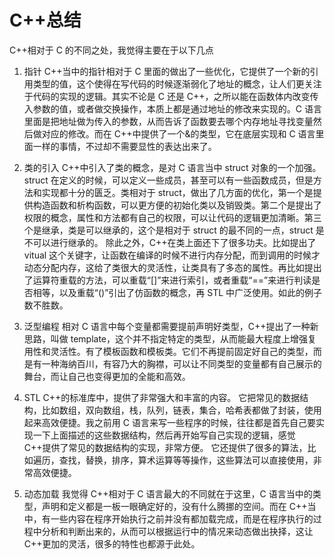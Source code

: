 # C++总结

C++相对于 C 的不同之处，我觉得主要在于以下几点

1. 指针
   C++当中的指针相对于 C 里面的做出了一些优化，它提供了一个新的引用类型的值，这个使得在写代码的时候逐渐弱化了地址的概念，让人们更关注于代码的实现的逻辑。其实不论是 C 还是 C++，之所以能在函数体内改变传入参数的值，或者做交换操作，本质上都是通过地址的修改来实现的。C 语言里面是把地址做为传入的参数，从而告诉了函数要去哪个内存地址寻找变量然后做对应的修改。而在 C++中提供了一个&的类型，它在底层实现和 C 语言里面一样的事情，不过却不需要显性的表达出来了。

2. 类的引入
   C++中引入了类的概念，是对 C 语言当中 struct 对象的一个加强。struct 在定义的时候，可以定义一些成员，甚至可以有一些函数成员，但是方法和实现都十分的匮乏。类相对于 struct，做出了几方面的优化，第一个是提供构造函数和析构函数，可以更方便的初始化类以及销毁类。第二个是提出了权限的概念，属性和方法都有自己的权限，可以让代码的逻辑更加清晰。第三个是继承，类是可以继承的，这个是相对于 struct 的最不同的一点，struct 是不可以进行继承的。
   除此之外，C++在类上面还下了很多功夫。比如提出了 vitual 这个关键字，让函数在编译的时候不进行内存分配，而到调用的时候才动态分配内存，这给了类很大的灵活性，让类具有了多态的属性。再比如提出了运算符重载的方法，可以重载“[]”来进行索引，或者重载“==”来进行判读是否相等，以及重载“()”引出了仿函数的概念，再 STL 中广泛使用。如此的例子数不胜数。

3. 泛型编程
   相对 C 语言中每个变量都需要提前声明好类型，C++提出了一种新思路，叫做 template，这个并不指定特定的类型，从而能最大程度上增强复用性和灵活性。有了模板函数和模板类。它们不再提前固定好自己的类型，而是有一种海纳百川，有容乃大的胸襟，可以让不同类型的变量都有自己展示的舞台，而让自己也变得更加的全能和高效。

4. STL
   C++的标准库中，提供了非常强大和丰富的内容。
   它把常见的数据结构，比如数组，双向数组，栈，队列，链表，集合，哈希表都做了封装，使用起来高效便捷。我之前用 C 语言来写一些程序的时候，往往都是首先自己要实现一下上面描述的这些数据结构，然后再开始写自己实现的逻辑，感觉 C++提供了常见的数据结构的实现，非常方便。
   它还提供了很多的算法，比如遍历，查找，替换，排序，算术运算等等操作，这些算法可以直接使用，非常高效便捷。

5. 动态加载
   我觉得 C++相对于 C 语言最大的不同就在于这里，C 语言当中的类型，声明和定义都是一板一眼确定好的，没有什么腾挪的空间。而在 C++当中，有一些内容在程序开始执行之前并没有都加载完成，而是在程序执行的过程中分析和判断出来的，从而可以根据运行中的情况来动态做出抉择，这让 C++更加的灵活，很多的特性也都源于此处。

